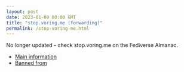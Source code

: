```yaml
---
layout: post
date: 2023-01-09 00:00 GMT
title: "stop.voring.me (forwarding)"
permalink: /stop-voring-me.html
---
```


No longer updated - check stop.voring.me on the Fediverse Almanac.

* [Main information](https://www.fediversealmanac.com/api/v1/instances/stop.voring.me)
* [Banned from](https://www.fediversealmanac.com/api/v1/instances/stop.voring.me/banned_from)

